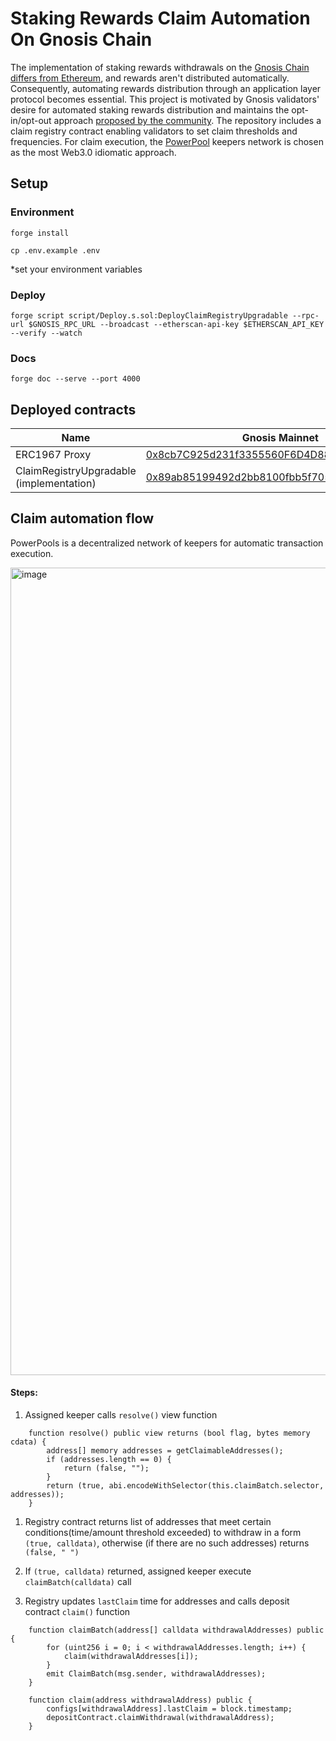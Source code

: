 # Staking Rewards Claim Automation On Gnosis Chain

The implementation of staking rewards withdrawals on the [Gnosis Chain differs from Ethereum](https://github.com/gnosischain/specs/blob/master/execution/withdrawals.md), and rewards aren't distributed automatically. Consequently, automating rewards distribution through an application layer protocol becomes essential. This project is motivated by Gnosis validators' desire for automated staking rewards distribution and maintains the opt-in/opt-out approach [proposed by the community](https://forum.gnosis.io/t/stop-autoclaim-for-gc-validators/7168). The repository includes a claim registry contract enabling validators to set claim thresholds and frequencies. For claim execution, the [PowerPool](https://powerpool-finance.ipns.dweb.link/) keepers network is chosen as the most Web3.0 idiomatic approach.


## Setup

### Environment

```shell
forge install
```


```shell
cp .env.example .env
```
*set your environment variables


### Deploy

```shell
forge script script/Deploy.s.sol:DeployClaimRegistryUpgradable --rpc-url $GNOSIS_RPC_URL --broadcast --etherscan-api-key $ETHERSCAN_API_KEY --verify --watch
```

### Docs

```shell
forge doc --serve --port 4000
```

## Deployed contracts

| Name  | Gnosis Mainnet |
| ------------- | ------------- |
| ERC1967 Proxy  | [0x8cb7C925d231f3355560F6D4D880c132B61C4083](https://gnosisscan.io/address/0x8cb7c925d231f3355560f6d4d880c132b61c4083#code)  |
| ClaimRegistryUpgradable (implementation) | [0x89ab85199492d2bb8100fbb5f7055f5e03c83680](https://gnosisscan.io/address/0x89ab85199492d2bb8100fbb5f7055f5e03c83680#code)  |


## Claim automation flow
PowerPools is a decentralized network of keepers for automatic transaction execution.

<img width="1292" alt="image" src="https://github.com/gnosischain/autoclaim-registry/assets/59182467/cd04b7e7-4448-4a9e-a719-e0dd2075de53">

#### Steps:
1. Assigned keeper calls `resolve()` view function
```solidity
    function resolve() public view returns (bool flag, bytes memory cdata) {
        address[] memory addresses = getClaimableAddresses();
        if (addresses.length == 0) {
            return (false, "");
        }
        return (true, abi.encodeWithSelector(this.claimBatch.selector, addresses));
    }
```

1. Registry contract returns list of addresses that meet certain conditions(time/amount threshold exceeded) to withdraw in a form `(true, calldata)`, otherwise (if there are no such addresses) returns `(false, " ")`

2. If `(true, calldata)` returned, assigned keeper execute `claimBatch(calldata)` call

3. Registry updates `lastClaim` time for addresses and calls deposit contract `claim()` function
```solidity
    function claimBatch(address[] calldata withdrawalAddresses) public {
        for (uint256 i = 0; i < withdrawalAddresses.length; i++) {
            claim(withdrawalAddresses[i]);
        }
        emit ClaimBatch(msg.sender, withdrawalAddresses);
    }

    function claim(address withdrawalAddress) public {
        configs[withdrawalAddress].lastClaim = block.timestamp;
        depositContract.claimWithdrawal(withdrawalAddress);
    }
```
